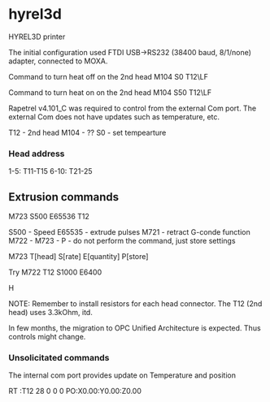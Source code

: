 # hyrel3d
HYREL3D printer

The initial configuration used FTDI USB->RS232 (38400 baud, 8/1/none) adapter, connected to MOXA.

Command to turn heat off on the 2nd head
M104 S0 T12\LF

Command to turn heat on on the 2nd head
M104 S50 T12\LF

Rapetrel v4.101_C was required to control from the external Com port.
The external Com does not have updates such as temperature, etc.

T12 - 2nd head
M104 - ??
S0 - set tempearture

### Head address
1-5: T11-T15
6-10: T21-25


## Extrusion commands
M723 S500 E65536 T12

S500 - Speed
E65535 - extrude pulses
M721 - retract G-conde function
M722 -
M723 -
P - do not perform the command, just store settings

M723 T[head] S[rate] E[quantity] P[store]

Try
M722 T12 S1000 E6400

H


NOTE: Remember to install resistors for each head connector.
The T12 (2nd head) uses 3.3kOhm, itd.

In few months, the migration to OPC Unified Architecture is expected. Thus controls might change.

### Unsolicitated commands
The internal com port provides update on Temperature and position

RT :T12 28 0 0 0
PO:X0.00:Y0.00:Z0.00

